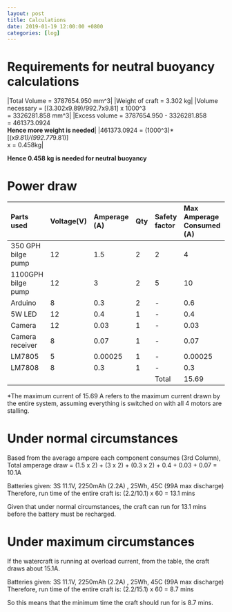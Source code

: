 ```yaml
---
layout: post
title: Calculations
date: 2019-01-19 12:00:00 +0800
categories: [log]
---
```

# Requirements for neutral buoyancy calculations

|Total Volume = 3787654.950 mm^3|
|Weight of craft = 3.302 kg|
|Volume necessary = [(3.302x9.89)/992.7x9.81] x 1000^3 <br/>  = 3326281.858 mm^3|
|Excess volume = 3787654.950 - 3326281.858 <br/> = 461373.0924 <br/> **Hence more weight is needed**|
|461373.0924 = (1000^3)* [(x*9.81)/(992.77*9.81)] <br/> x = 0.458kg|

**Hence 0.458 kg is needed for neutral buoyancy**




# Power draw

|Parts used| Voltage(V)| Amperage (A)| Qty| Safety factor| Max Amperage Consumed (A)| Max Power Consumption(W)|
|:-|:-|:-|:-|:-|:-|:-|
|350 GPH bilge pump|12|1.5|2|2|4|48|
|1100GPH bilge pump|12|3|2|5|10|120|
|Arduino|8|0.3|2|-|0.6|4.8|
|5W LED|12|0.4|1|-|0.4|5|
|Camera|12|0.03|1|-|0.03|0.84|
|Camera receiver|8|0.07|1|-|0.07|0.056|
|LM7805|5|0.00025|1|-|0.00025|0.00125|
|LM7808|8|0.3|1|-|0.3|2.4|
| | | | |Total|15.69|181.09725|

*The maximum current of 15.69 A refers to the maximum current drawn by the entire system, assuming everything is switched on with all 4 motors are stalling.

# Under normal circumstances
Based from the average ampere each component consumes (3rd Column),
Total amperage draw = (1.5 x 2) + (3 x 2) + (0.3 x 2) + 0.4 + 0.03 + 0.07 = 10.1A

Batteries given: 3S 11.1V, 2250mAh (2.2A) , 25Wh, 45C (99A max discharge)
Therefore, run time of the entire craft is:
(2.2/10.1) x 60 = 13.1 mins

Given that under normal circumstances, the craft can run for 13.1 mins before the battery must be recharged.

# Under maximum circumstances
If the watercraft is running at overload current, from the table, the craft draws about 15.1A.

Batteries given: 3S 11.1V, 2250mAh (2.2A) , 25Wh, 45C (99A max discharge)
Therefore, run time of the entire craft is:
(2.2/15.1) x 60 = 8.7 mins

So this means that the minimum time the craft should run for is 8.7 mins.
